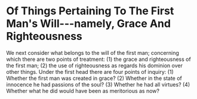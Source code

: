 # Of Things Pertaining To The First Man's Will---namely, Grace And Righteousness

We next consider what belongs to the will of the first man; concerning which there are two points of treatment: (1) the grace and righteousness of the first man; (2) the use of righteousness as regards his dominion over other things.  Under the first head there are four points of inquiry:
(1) Whether the first man was created in grace?
(2) Whether in the state of innocence he had passions of the soul?
(3) Whether he had all virtues?
(4) Whether what he did would have been as meritorious as now?